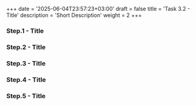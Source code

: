 +++
date = '2025-06-04T23:57:23+03:00'
draft = false
title = 'Task 3.2 - Title'
description = 'Short Description'
weight = 2
+++


### Step.1 - Title

### Step.2 - Title

### Step.3 - Title

### Step.4 - Title

### Step.5 - Title
